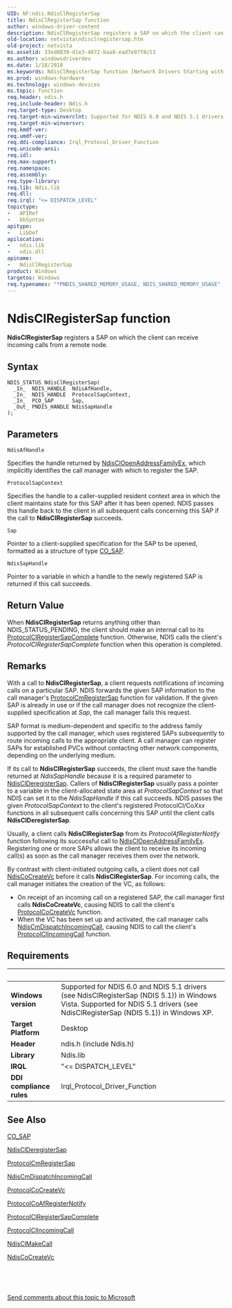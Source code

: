 ```yaml
---
UID: NF:ndis.NdisClRegisterSap
title: NdisClRegisterSap function
author: windows-driver-content
description: NdisClRegisterSap registers a SAP on which the client can receive incoming calls from a remote node.
old-location: netvista\ndisclregistersap.htm
old-project: netvista
ms.assetid: 33ed0839-d1e3-4872-baa8-ead7e97f8c53
ms.author: windowsdriverdev
ms.date: 1/18/2018
ms.keywords: NdisClRegisterSap function [Network Drivers Starting with Windows Vista], NdisClRegisterSap, netvista.ndisclregistersap, condis_client_ref_ee22bc25-7935-458f-8016-6537d9803acb.xml, ndis/NdisClRegisterSap
ms.prod: windows-hardware
ms.technology: windows-devices
ms.topic: function
req.header: ndis.h
req.include-header: Ndis.h
req.target-type: Desktop
req.target-min-winverclnt: Supported for NDIS 6.0 and NDIS 5.1 drivers (see    NdisClRegisterSap (NDIS 5.1)) in   Windows Vista. Supported for NDIS 5.1 drivers (see    NdisClRegisterSap (NDIS 5.1)) in   Windows XP.
req.target-min-winversvr: 
req.kmdf-ver: 
req.umdf-ver: 
req.ddi-compliance: Irql_Protocol_Driver_Function
req.unicode-ansi: 
req.idl: 
req.max-support: 
req.namespace: 
req.assembly: 
req.type-library: 
req.lib: Ndis.lib
req.dll: 
req.irql: "<= DISPATCH_LEVEL"
topictype:
-	APIRef
-	kbSyntax
apitype:
-	LibDef
apilocation:
-	ndis.lib
-	ndis.dll
apiname:
-	NdisClRegisterSap
product: Windows
targetos: Windows
req.typenames: "*PNDIS_SHARED_MEMORY_USAGE, NDIS_SHARED_MEMORY_USAGE"
---
```



# NdisClRegisterSap function
<b>NdisClRegisterSap</b> registers a SAP on which the client can receive incoming calls from a remote
  node.

## Syntax

````
NDIS_STATUS NdisClRegisterSap(
  _In_  NDIS_HANDLE  NdisAfHandle,
  _In_  NDIS_HANDLE  ProtocolSapContext,
  _In_  PCO_SAP      Sap,
  _Out_ PNDIS_HANDLE NdisSapHandle
);
````

## Parameters

`NdisAfHandle`

Specifies the handle returned by 
     <a href="..\ndis\nf-ndis-ndisclopenaddressfamilyex.md">NdisClOpenAddressFamilyEx</a>,
     which implicitly identifies the call manager with which to register the SAP.

`ProtocolSapContext`

Specifies the handle to a caller-supplied resident context area in which the client maintains
     state for this SAP after it has been opened. NDIS passes this handle back to the client in all
     subsequent calls concerning this SAP if the call to 
     <b>NdisClRegisterSap</b> succeeds.

`Sap`

Pointer to a client-supplied specification for the SAP to be opened, formatted as a structure of
     type 
     <a href="https://msdn.microsoft.com/library/windows/hardware/ff545392">CO_SAP</a>.

`NdisSapHandle`

Pointer to a variable in which a handle to the newly registered SAP is returned if this call
     succeeds.


## Return Value

When 
     <b>NdisClRegisterSap</b> returns anything other than NDIS_STATUS_PENDING, the client should make an
     internal call to its 
     <a href="..\ndis\nc-ndis-protocol_cl_register_sap_complete.md">
     ProtocolClRegisterSapComplete</a> function. Otherwise, NDIS calls the client's 
     <i>ProtocolClRegisterSapComplete</i> function when this operation is completed.

## Remarks

With a call to 
    <b>NdisClRegisterSap</b>, a client requests notifications of incoming calls on a particular SAP. NDIS
    forwards the given SAP information to the call manager's 
    <a href="..\ndis\nc-ndis-protocol_cm_reg_sap.md">ProtocolCmRegisterSap</a> function
    for validation. If the given SAP is already in use or if the call manager does not recognize the
    client-supplied specification at 
    <i>Sap</i>, the call manager fails this request.

SAP format is medium-dependent and specific to the address family supported by the call manager, which
    uses registered SAPs subsequently to route incoming calls to the appropriate client. A call manager can
    register SAPs for established PVCs without contacting other network components, depending on the
    underlying medium.

If its call to 
    <b>NdisClRegisterSap</b> succeeds, the client must save the handle returned at 
    <i>NdisSapHandle</i> because it is a required parameter to 
    <a href="..\ndis\nf-ndis-ndisclderegistersap.md">NdisClDeregisterSap</a>. Callers of 
    <b>NdisClRegisterSap</b> usually pass a pointer to a variable in the client-allocated state area at 
    <i>ProtocolSapContext</i> so that NDIS can set it to the 
    <i>NdisSapHandle</i> if this call succeeds. NDIS passes the given 
    <i>ProtocolSapContext</i> to the client's registered ProtocolCl/Co<i>Xxx</i> functions in all subsequent calls concerning this SAP until the client calls 
    <b>NdisClDeregisterSap</b>.

Usually, a client calls 
    <b>NdisClRegisterSap</b> from its 
    <i>ProtocolAfRegisterNotify</i> function following its successful call to 
    <a href="..\ndis\nf-ndis-ndisclopenaddressfamilyex.md">NdisClOpenAddressFamilyEx</a>.
    Registering one or more SAPs allows the client to receive its incoming call(s) as soon as the call
    manager receives them over the network.

By contrast with client-initiated outgoing calls, a client does not call 
    <a href="..\ndis\nf-ndis-ndiscocreatevc.md">NdisCoCreateVc</a> before it calls 
    <b>NdisClRegisterSap</b>. For incoming calls, the call manager initiates the creation of the VC, as
    follows:

<ul>
<li>
On receipt of an incoming call on a registered SAP, the call manager first calls 
      <b>NdisCoCreateVc</b>, causing NDIS to call the client's 
      <a href="..\ndis\nc-ndis-protocol_co_create_vc.md">ProtocolCoCreateVc</a> function.

</li>
<li>
When the VC has been set up and activated, the call manager calls 
      <a href="..\ndis\nf-ndis-ndiscmdispatchincomingcall.md">NdisCmDispatchIncomingCall</a>,
      causing NDIS to call the client's 
      <a href="..\ndis\nc-ndis-protocol_cl_incoming_call.md">
      ProtocolClIncomingCall</a> function.

</li>
</ul>

## Requirements
| &nbsp; | &nbsp; |
| ---- |:---- |
| **Windows version** | Supported for NDIS 6.0 and NDIS 5.1 drivers (see    NdisClRegisterSap (NDIS 5.1)) in   Windows Vista. Supported for NDIS 5.1 drivers (see    NdisClRegisterSap (NDIS 5.1)) in   Windows XP.  |
| **Target Platform** | Desktop |
| **Header** | ndis.h (include Ndis.h) |
| **Library** | Ndis.lib |
| **IRQL** | "<= DISPATCH_LEVEL" |
| **DDI compliance rules** | Irql_Protocol_Driver_Function |

## See Also

<a href="https://msdn.microsoft.com/library/windows/hardware/ff545392">CO_SAP</a>



<a href="..\ndis\nf-ndis-ndisclderegistersap.md">NdisClDeregisterSap</a>



<a href="..\ndis\nc-ndis-protocol_cm_reg_sap.md">ProtocolCmRegisterSap</a>



<a href="..\ndis\nf-ndis-ndiscmdispatchincomingcall.md">NdisCmDispatchIncomingCall</a>



<a href="..\ndis\nc-ndis-protocol_co_create_vc.md">ProtocolCoCreateVc</a>



<a href="..\ndis\nc-ndis-protocol_co_af_register_notify.md">ProtocolCoAfRegisterNotify</a>



<a href="..\ndis\nc-ndis-protocol_cl_register_sap_complete.md">
   ProtocolClRegisterSapComplete</a>



<a href="..\ndis\nc-ndis-protocol_cl_incoming_call.md">ProtocolClIncomingCall</a>



<a href="..\ndis\nf-ndis-ndisclmakecall.md">NdisClMakeCall</a>



<a href="..\ndis\nf-ndis-ndiscocreatevc.md">NdisCoCreateVc</a>



 

 

<a href="mailto:wsddocfb@microsoft.com?subject=Documentation%20feedback [netvista\netvista]:%20NdisClRegisterSap function%20 RELEASE:%20(1/18/2018)&amp;body=%0A%0APRIVACY STATEMENT%0A%0AWe use your feedback to improve the documentation. We don't use your email address for any other purpose, and we'll remove your email address from our system after the issue that you're reporting is fixed. While we're working to fix this issue, we might send you an email message to ask for more info. Later, we might also send you an email message to let you know that we've addressed your feedback.%0A%0AFor more info about Microsoft's privacy policy, see http://privacy.microsoft.com/en-us/default.aspx." title="Send comments about this topic to Microsoft">Send comments about this topic to Microsoft</a>